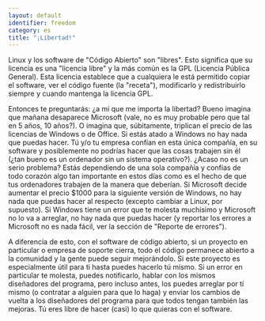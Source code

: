 ```yaml
---
layout: default
identifier: freedom
category: es
title: "¡Libertad!"
---
```


Linux y los software de "Código Abierto" son "libres". Esto significa que su licencia es una "licencia libre" y la más común es la GPL (Licencia Pública General). Esta licencia establece que a cualquiera le está permitido copiar el software, ver el código fuente (la "receta"), modificarlo y redistribuirlo siempre y cuando mantenga la licencia GPL.

Entonces te preguntarás: ¿a mi que me importa la libertad? Bueno imagina que mañana desaparece Microsoft (vale, no es muy probable pero que tal en 5 años, 10 años?). O imagina que, súbitamente, triplican el precio de las licencias de Windows o de Office. Si estás atado a Windows no hay nada que puedas hacer. Tú y/o tu empresa confían en esta única compañía, en su software y posiblemente no podrías hacer que las cosas trabajen sin él (¿tan bueno es un ordenador sin un sistema operativo?). ¿Acaso no es un serio problema? Estás dependiendo de una sola compañía y confías de todo corazón algo tan importante en estos días como es el hecho de que tus ordenadores trabajen de la manera que deberían. Si Microsoft decide aumentar el precio $1000 para la siguiente versión de Windows, no hay nada que puedas hacer al respecto (excepto cambiar a Linux, por supuesto). Si Windows tiene un error que te molesta muchísimo y Microsoft no lo va a arreglar, no hay nada que puedas hacer (y reportar los errores a Microsoft no es nada fácil, ver la sección de "Reporte de errores").

A diferencia de esto, con el software de código abierto, si un proyecto en particular o empresa de soporte cierra, todo el código permanece abierto a la comunidad y la gente puede seguir mejorándolo. Si este proyecto es especialmente útil para ti hasta puedes hacerlo tú mismo. Si un error en particular te molesta, puedes notificarlo, hablar con los mismos diseñadores del programa, pero incluso antes, los puedes arreglar por tí mismo (o contratar a alguien para que lo haga) y enviar los cambios de vuelta a los diseñadores del programa para que todos tengan también las mejoras. Tú eres libre de hacer (casi) lo que quieras con el software.




